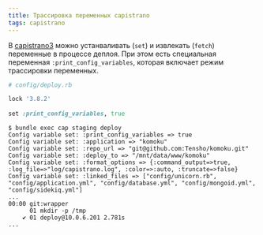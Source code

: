 ```yaml
---
title: Трассировка переменных capistrano 
tags: capistrano
---
```


В [capistrano3](http://capistranorb.com) можно устанваливать (`set`) и извлекать (`fetch`) переменные в процессе деплоя. При этом есть специальная переменная `:print_config_variables`, которая включает режим трассировки переменных.
```ruby
# config/deploy.rb

lock '3.8.2'
 
set :print_config_variables, true
```

```
$ bundle exec cap staging deploy
Config variable set: :print_config_variables => true
Config variable set: :application => "komoku"
Config variable set: :repo_url => "git@github.com:Tensho/komoku.git"
Config variable set: :deploy_to => "/mnt/data/www/komoku"
Config variable set: :format_options => {:command_output=>true, :log_file=>"log/capistrano.log", :color=>:auto, :truncate=>false}
Config variable set: :linked_files => ["config/unicorn.rb", "config/application.yml", "config/database.yml", "config/mongoid.yml", "config/sidekiq.yml"]
...
00:00 git:wrapper
      01 mkdir -p /tmp
    ✔ 01 deploy@10.0.6.201 2.781s
...
```
